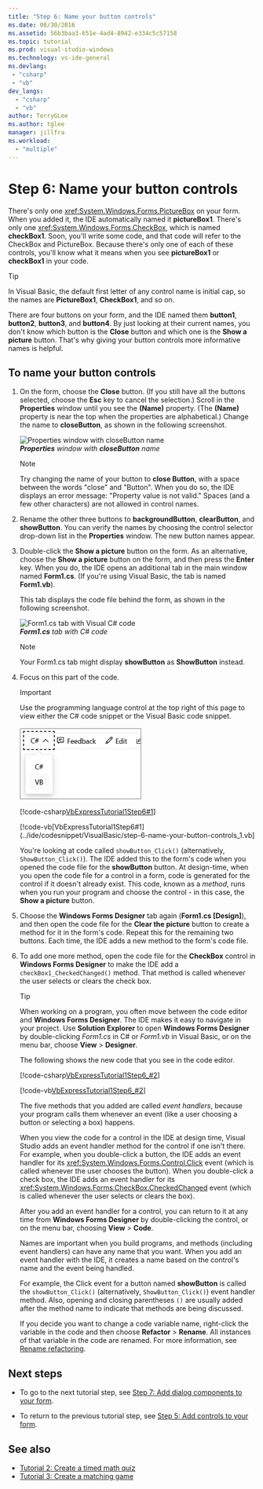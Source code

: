 ```yaml
---
title: "Step 6: Name your button controls"
ms.date: 08/30/2016
ms.assetid: 56b3baa3-651e-4ad4-8942-e334c5c57158
ms.topic: tutorial
ms.prod: visual-studio-windows
ms.technology: vs-ide-general
ms.devlang:
 - "csharp"
 - "vb"
dev_langs:
  - "csharp"
  - "vb"
author: TerryGLee
ms.author: tglee
manager: jillfra
ms.workload:
  - "multiple"
---
```

# Step 6: Name your button controls

There's only one <xref:System.Windows.Forms.PictureBox> on your form. When you added it, the IDE automatically named it **pictureBox1**. There's only one <xref:System.Windows.Forms.CheckBox>, which is named **checkBox1**. Soon, you'll write some code, and that code will refer to the CheckBox and PictureBox. Because there's only one of each of these controls, you'll know what it means when you see **pictureBox1** or **checkBox1** in your code.

> [!TIP]
> In Visual Basic, the default first letter of any control name is initial cap, so the names are **PictureBox1**, **CheckBox1**, and so on.

There are four buttons on your form, and the IDE named them **button1**, **button2**, **button3**, and **button4**. By just looking at their current names, you don't know which button is the **Close** button and which one is the **Show a picture** button. That's why giving your button controls more informative names is helpful.

## To name your button controls

1. On the form, choose the **Close** button. (If you still have all the buttons selected, choose the **Esc** key to cancel the selection.) Scroll in the **Properties** window until you see the **(Name)** property. (The **(Name)** property is near the top when the properties are alphabetical.) Change the name to **closeButton**, as shown in the following screenshot.

    ![Properties window with closeButton name](../ide/media/express_setnameproperty.png)<br>***Properties*** *window with* ***closeButton*** *name*

    > [!NOTE]
    > Try changing the name of your button to **close Button**, with a space between the words "close" and "Button". When you do so, the IDE displays an error message: "Property value is not valid." Spaces (and a few other characters) are not allowed in control names.

1. Rename the other three buttons to **backgroundButton**, **clearButton**, and **showButton**.
You can verify the names by choosing the control selector drop-down list in the **Properties** window. The new button names appear.

1. Double-click the **Show a picture** button on the form. As an alternative, choose the **Show a picture** button on the form, and then press the **Enter** key. When you do, the IDE opens an additional tab in the main window named **Form1.cs**. (If you're using Visual Basic, the tab is named **Form1.vb**).

   This tab displays the code file behind the form, as shown in the following screenshot.

    ![Form1.cs tab with Visual C&#35; code](../ide/media/express_showbuttoncode.png)<br>
***Form1.cs*** *tab with C# code*

    > [!NOTE]
    > Your Form1.cs tab might display **showButton** as **ShowButton** instead.

1. Focus on this part of the code.

   > [!IMPORTANT]
   > Use the programming language control at the top right of this page to view either the C# code snippet or the Visual Basic code snippet.<br><br>![Programming language control for Docs.Microsoft.com](../ide/media/docs-programming-language-control.png)

    [!code-csharp[VbExpressTutorial1Step6#1](../ide/codesnippet/CSharp/step-6-name-your-button-controls_1.cs)]

    [!code-vb[VbExpressTutorial1Step6#1](../ide/codesnippet/VisualBasic/step-6-name-your-button-controls_1.vb]

   You're looking at code called `showButton_Click()` (alternatively, `ShowButton_Click()`). The IDE added this to the form's code when you opened the code file for the **showButton** button. At design-time, when you open the code file for a control in a form, code is generated for the control if it doesn't already exist. This code, known as a *method*, runs when you run your program and choose the control - in this case, the **Show a picture** button.

1. Choose the **Windows Forms Designer** tab again (**Form1.cs [Design]**), and then open the code file for the **Clear the picture** button to create a method for it in the form's code. Repeat this for the remaining two buttons. Each time, the IDE adds a new method to the form's code file.

1. To add one more method, open the code file for the **CheckBox** control in **Windows Forms Designer** to make the IDE add a `checkBox1_CheckedChanged()` method. That method is called whenever the user selects or clears the check box.

   > [!TIP]
   > When working on a program, you often move between the code editor and **Windows Forms Designer**. The IDE makes it easy to navigate in your project. Use **Solution Explorer** to open **Windows Forms Designer** by double-clicking *Form1.cs* in C# or *Form1.vb* in Visual Basic, or on the menu bar, choose **View** > **Designer**.

    The following shows the new code that you see in the code editor.

    [!code-csharp[VbExpressTutorial1Step6_#2](../ide/codesnippet/CSharp/step-6-name-your-button-controls_2.cs)]
    
    [!code-vb[VbExpressTutorial1Step6_#2](../ide/codesnippet/VisualBasic/step-6-name-your-button-controls_2.vb)]

    The five methods that you added are called *event handlers*, because your program calls them whenever an event (like a user choosing a button or selecting a box) happens.

    When you view the code for a control in the IDE at design time, Visual Studio adds an event handler method for the control if one isn't there. For example, when you double-click a button, the IDE adds an event handler for its <xref:System.Windows.Forms.Control.Click> event (which is called whenever the user chooses the button). When you double-click a check box, the IDE adds an event handler for its <xref:System.Windows.Forms.CheckBox.CheckedChanged> event (which is called whenever the user selects or clears the box).

    After you add an event handler for a control, you can return to it at any time from **Windows Forms Designer** by double-clicking the control, or on the menu bar, choosing **View** > **Code**.

    Names are important when you build programs, and methods (including event handlers) can have any name that you want. When you add an event handler with the IDE, it creates a name based on the control's name and the event being handled.

    For example, the Click event for a button named **showButton** is called the `showButton_Click()` (alternatively, `ShowButton_Click()`) event handler method. Also, opening and closing parentheses `()` are usually added after the method name to indicate that methods are being discussed.

    If you decide you want to change a code variable name, right-click the variable in the code and then choose **Refactor** > **Rename**. All instances of that variable in the code are renamed. For more information, see [Rename refactoring](../ide/reference/rename.md).

## Next steps

* To go to the next tutorial step, see [Step 7: Add dialog components to your form](../ide/step-7-add-dialog-components-to-your-form.md).

* To return to the previous tutorial step, see [Step 5: Add controls to your form](../ide/step-5-add-controls-to-your-form.md).

## See also

* [Tutorial 2: Create a timed math quiz](tutorial-2-create-a-timed-math-quiz.md)
* [Tutorial 3: Create a matching game](tutorial-3-create-a-matching-game.md)
